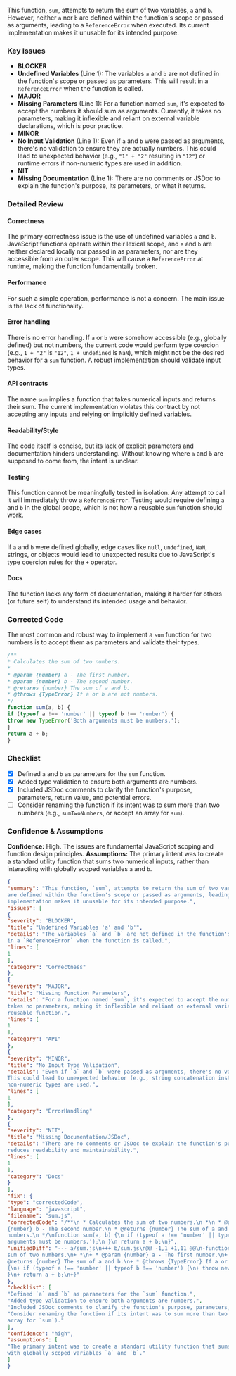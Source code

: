 This function, `sum`, attempts to return the sum of two variables, `a` and `b`. However, neither `a` nor `b` are defined
within the function's scope or passed as arguments, leading to a `ReferenceError` when executed. Its current
implementation makes it unusable for its intended purpose.

### Key Issues

* **BLOCKER**
* **Undefined Variables** (Line 1): The variables `a` and `b` are not defined in the function's scope or passed as
parameters. This will result in a `ReferenceError` when the function is called.
* **MAJOR**
* **Missing Parameters** (Line 1): For a function named `sum`, it's expected to accept the numbers it should sum as
arguments. Currently, it takes no parameters, making it inflexible and reliant on external variable declarations, which
is poor practice.
* **MINOR**
* **No Input Validation** (Line 1): Even if `a` and `b` were passed as arguments, there's no validation to ensure they
are actually numbers. This could lead to unexpected behavior (e.g., `"1" + "2"` resulting in `"12"`) or runtime errors
if non-numeric types are used in addition.
* **NIT**
* **Missing Documentation** (Line 1): There are no comments or JSDoc to explain the function's purpose, its parameters,
or what it returns.

### Detailed Review

#### Correctness
The primary correctness issue is the use of undefined variables `a` and `b`. JavaScript functions operate within their
lexical scope, and `a` and `b` are neither declared locally nor passed in as parameters, nor are they accessible from an
outer scope. This will cause a `ReferenceError` at runtime, making the function fundamentally broken.

#### Performance
For such a simple operation, performance is not a concern. The main issue is the lack of functionality.

#### Error handling
There is no error handling. If `a` or `b` were somehow accessible (e.g., globally defined) but not numbers, the current
code would perform type coercion (e.g., `1 + "2"` is `"12"`, `1 + undefined` is `NaN`), which might not be the desired
behavior for a `sum` function. A robust implementation should validate input types.

#### API contracts
The name `sum` implies a function that takes numerical inputs and returns their sum. The current implementation violates
this contract by not accepting any inputs and relying on implicitly defined variables.

#### Readability/Style
The code itself is concise, but its lack of explicit parameters and documentation hinders understanding. Without knowing
where `a` and `b` are supposed to come from, the intent is unclear.

#### Testing
This function cannot be meaningfully tested in isolation. Any attempt to call it will immediately throw a
`ReferenceError`. Testing would require defining `a` and `b` in the global scope, which is not how a reusable `sum`
function should work.

#### Edge cases
If `a` and `b` were defined globally, edge cases like `null`, `undefined`, `NaN`, strings, or objects would lead to
unexpected results due to JavaScript's type coercion rules for the `+` operator.

#### Docs
The function lacks any form of documentation, making it harder for others (or future self) to understand its intended
usage and behavior.

### Corrected Code

The most common and robust way to implement a `sum` function for two numbers is to accept them as parameters and
validate their types.

```javascript
/**
* Calculates the sum of two numbers.
*
* @param {number} a - The first number.
* @param {number} b - The second number.
* @returns {number} The sum of a and b.
* @throws {TypeError} If a or b are not numbers.
*/
function sum(a, b) {
if (typeof a !== 'number' || typeof b !== 'number') {
throw new TypeError('Both arguments must be numbers.');
}
return a + b;
}
```

### Checklist

* [x] Defined `a` and `b` as parameters for the `sum` function.
* [x] Added type validation to ensure both arguments are numbers.
* [x] Included JSDoc comments to clarify the function's purpose, parameters, return value, and potential errors.
* [ ] Consider renaming the function if its intent was to sum more than two numbers (e.g., `sumTwoNumbers`, or accept an
array for `sum`).

### Confidence & Assumptions

**Confidence:** High. The issues are fundamental JavaScript scoping and function design principles.
**Assumptions:** The primary intent was to create a standard utility function that sums two numerical inputs, rather
than interacting with globally scoped variables `a` and `b`.

```json
{
"summary": "This function, `sum`, attempts to return the sum of two variables, `a` and `b`. However, neither `a` nor `b`
are defined within the function's scope or passed as arguments, leading to a `ReferenceError` when executed. Its current
implementation makes it unusable for its intended purpose.",
"issues": [
{
"severity": "BLOCKER",
"title": "Undefined Variables 'a' and 'b'",
"details": "The variables `a` and `b` are not defined in the function's scope or passed as parameters. This will result
in a `ReferenceError` when the function is called.",
"lines": [
1
],
"category": "Correctness"
},
{
"severity": "MAJOR",
"title": "Missing Function Parameters",
"details": "For a function named `sum`, it's expected to accept the numbers it should sum as arguments. Currently, it
takes no parameters, making it inflexible and reliant on external variable declarations, which is poor practice for a
reusable function.",
"lines": [
1
],
"category": "API"
},
{
"severity": "MINOR",
"title": "No Input Type Validation",
"details": "Even if `a` and `b` were passed as arguments, there's no validation to ensure they are actually numbers.
This could lead to unexpected behavior (e.g., string concatenation instead of numeric addition) or runtime errors if
non-numeric types are used.",
"lines": [
1
],
"category": "ErrorHandling"
},
{
"severity": "NIT",
"title": "Missing Documentation/JSDoc",
"details": "There are no comments or JSDoc to explain the function's purpose, its parameters, or what it returns. This
reduces readability and maintainability.",
"lines": [
1
],
"category": "Docs"
}
],
"fix": {
"type": "correctedCode",
"language": "javascript",
"filename": "sum.js",
"correctedCode": "/**\n * Calculates the sum of two numbers.\n *\n * @param {number} a - The first number.\n * @param
{number} b - The second number.\n * @returns {number} The sum of a and b.\n * @throws {TypeError} If a or b are not
numbers.\n */\nfunction sum(a, b) {\n if (typeof a !== 'number' || typeof b !== 'number') {\n throw new TypeError('Both
arguments must be numbers.');\n }\n return a + b;\n}",
"unifiedDiff": "--- a/sum.js\n+++ b/sum.js\n@@ -1,1 +1,11 @@\n-function sum() {return a + b;}\n+/**\n+ * Calculates the
sum of two numbers.\n+ *\n+ * @param {number} a - The first number.\n+ * @param {number} b - The second number.\n+ *
@returns {number} The sum of a and b.\n+ * @throws {TypeError} If a or b are not numbers.\n+ */\n+function sum(a, b)
{\n+ if (typeof a !== 'number' || typeof b !== 'number') {\n+ throw new TypeError('Both arguments must be numbers.');\n+
}\n+ return a + b;\n+}"
},
"checklist": [
"Defined `a` and `b` as parameters for the `sum` function.",
"Added type validation to ensure both arguments are numbers.",
"Included JSDoc comments to clarify the function's purpose, parameters, return value, and potential errors.",
"Consider renaming the function if its intent was to sum more than two numbers (e.g., `sumTwoNumbers`, or accept an
array for `sum`)."
],
"confidence": "high",
"assumptions": [
"The primary intent was to create a standard utility function that sums two numerical inputs, rather than interacting
with globally scoped variables `a` and `b`."
]
}
```
